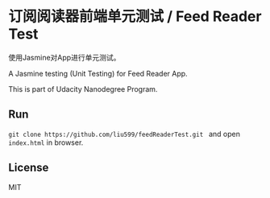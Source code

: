 # 订阅阅读器前端单元测试 / Feed Reader Test

使用Jasmine对App进行单元测试。

A Jasmine testing (Unit Testing) for Feed Reader App.

This is part of Udacity Nanodegree Program.

## Run 

`git clone https://github.com/liu599/feedReaderTest.git ` and open `index.html` in browser.

## License

MIT



